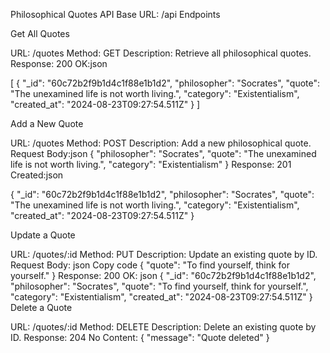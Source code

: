 Philosophical Quotes API
Base URL: /api
Endpoints

Get All Quotes

URL: /quotes
Method: GET
Description: Retrieve all philosophical quotes.
Response:
200 OK:json

[
  {
    "_id": "60c72b2f9b1d4c1f88e1b1d2",
    "philosopher": "Socrates",
    "quote": "The unexamined life is not worth living.",
    "category": "Existentialism",
    "created_at": "2024-08-23T09:27:54.511Z"
  }
]

Add a New Quote

URL: /quotes
Method: POST
Description: Add a new philosophical quote.
Request Body:json
{
  "philosopher": "Socrates",
  "quote": "The unexamined life is not worth living.",
  "category": "Existentialism"
}
Response:
201 Created:json

{
  "_id": "60c72b2f9b1d4c1f88e1b1d2",
  "philosopher": "Socrates",
  "quote": "The unexamined life is not worth living.",
  "category": "Existentialism",
  "created_at": "2024-08-23T09:27:54.511Z"
}

Update a Quote

URL: /quotes/:id
Method: PUT
Description: Update an existing quote by ID.
Request Body:
json
Copy code
{
  "quote": "To find yourself, think for yourself."
}
Response: 200 
OK: json
{
  "_id": "60c72b2f9b1d4c1f88e1b1d2",
  "philosopher": "Socrates",
  "quote": "To find yourself, think for yourself.",
  "category": "Existentialism",
  "created_at": "2024-08-23T09:27:54.511Z"
}
Delete a Quote

URL: /quotes/:id
Method: DELETE
Description: Delete an existing quote by ID.
Response:
204 No Content: { "message": "Quote deleted" }
